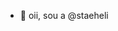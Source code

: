 - 👋 oii, sou a @staeheli

<!---
staeheli/staeheli is a ✨ special ✨ repository because its `README.md` (this file) appears on your GitHub profile.
You can click the Preview link to take a look at your changes.
--->
